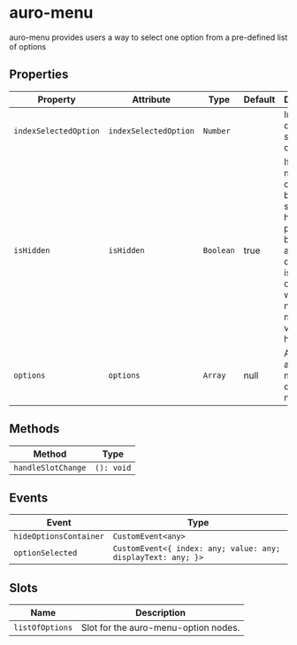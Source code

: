 # auro-menu

auro-menu provides users a way to select one option from a pre-defined list of options

## Properties

| Property              | Attribute             | Type      | Default | Description                                      |
|-----------------------|-----------------------|-----------|---------|--------------------------------------------------|
| `indexSelectedOption` | `indexSelectedOption` | `Number`  |         | Index of the currently selected option.          |
| `isHidden`            | `isHidden`            | `Boolean` | true    | If the auro-menu is currently being shown or hidden, perhaps because auro-dropdown is controlling whether or not auro-menu is visible or hidden. |
| `options`             | `options`             | `Array`   | null    | Array of auro-menu-option nodes.                 |

## Methods

| Method             | Type       |
|--------------------|------------|
| `handleSlotChange` | `(): void` |

## Events

| Event                  | Type                                             |
|------------------------|--------------------------------------------------|
| `hideOptionsContainer` | `CustomEvent<any>`                               |
| `optionSelected`       | `CustomEvent<{ index: any; value: any; displayText: any; }>` |

## Slots

| Name            | Description                          |
|-----------------|--------------------------------------|
| `listOfOptions` | Slot for the auro-menu-option nodes. |
